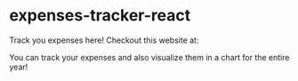 # expenses-tracker-react
Track you expenses here!
Checkout this website at: 

You can track your expenses and also visualize them in a chart for the entire year!
